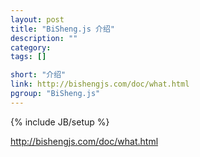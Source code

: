 ```yaml
---
layout: post
title: "BiSheng.js 介绍"
description: ""
category: 
tags: []

short: "介绍"
link: http://bishengjs.com/doc/what.html
pgroup: "BiSheng.js"
---
```

{% include JB/setup %}

<http://bishengjs.com/doc/what.html>
